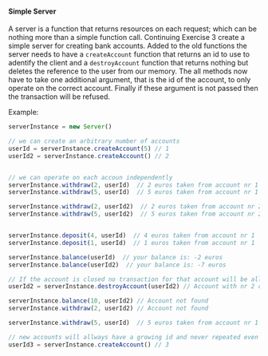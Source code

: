 #### Simple Server

A server is a function that returns resources on each request; which can be nothing more than a simple function call.
Continuing Exercise 3 create a simple server for creating bank accounts. Added to the old functions the server needs to have a ```createAccount``` function that returns an id to use to adentify the client and a ```destroyAccount``` function that returns nothing but deletes the reference to the user from our memory. The all methods now have to take one additional argument, that is the id of the account, to only operate on the correct account. Finally if these argument is not passed then the transaction will be refused.

Example:
```jsx
serverInstance = new Server()

// we can create an arbitrary number of accounts
userId = serverInstance.createAccount(5) // 1
userId2 = serverInstance.createAccount() // 2


// we can operate on each accoun independently
serverInstance.withdraw(2, userId)  // 2 euros taken from account nr 1
serverInstance.withdraw(5, userId)  // 5 euros taken from account nr 1

serverInstance.withdraw(2, userId2)  // 2 euros taken from account nr 2
serverInstance.withdraw(5, userId2)  // 5 euros taken from account nr 2


serverInstance.deposit(4, userId)  // 4 euros taken from account nr 1
serverInstance.deposit(1, userId)  // 1 euros taken from account nr 1

serverInstance.balance(userId)  // your balance is: -2 euros
serverInstance.balance(userId2)  // your balance is: -7 euros

// If the account is closed no transaction for that account will be allowed
userId2 = serverInstance.destroyAccount(userId2) // Account with nr 2 closed

serverInstance.balance(10, userId2) // Account not found
serverInstance.withdraw(2, userId2) // Account not found

serverInstance.withdraw(5, userId)  // 5 euros taken from account nr 1

// new accounts will allways have a growing id and never repeated even if a previous account with that id was deleted.
userId3 = serverInstance.createAccount() // 3
```


